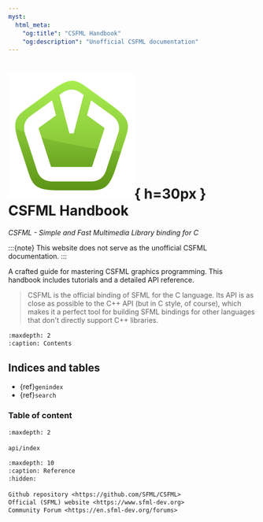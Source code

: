 ```yaml
---
myst:
  html_meta:
    "og:title": "CSFML Handbook"
    "og:description": "Unofficial CSFML documentation"
---
```


# ![icon](favicon.png){ h=30px } CSFML Handbook

*CSFML - Simple and Fast Multimedia Library binding for C*

:::{note}
This website does not serve as the unofficial CSFML documentation.
:::

A crafted guide for mastering CSFML graphics programming.
This handbook includes tutorials and a detailed API reference.

> CSFML is the official binding of SFML for the C language.
> Its API is as close as possible to the C++ API (but in C style, of course),
> which makes it a perfect tool for building SFML bindings for other languages
> that don't directly support C++ libraries.

```{toctree}
:maxdepth: 2
:caption: Contents
```

## Indices and tables

- {ref}`genindex`
- {ref}`search`

### Table of content

```{toctree}
:maxdepth: 2

api/index
```

```{toctree}
:maxdepth: 10
:caption: Reference
:hidden:

Github repository <https://github.com/SFML/CSFML>
Official (SFML) website <https://www.sfml-dev.org>
Community Forum <https://en.sfml-dev.org/forums>
```
